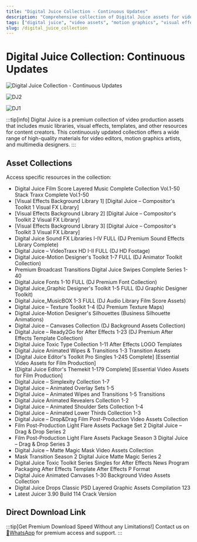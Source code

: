 ```yaml
---
title: "Digital Juice Collection - Continuous Updates"
description: "Comprehensive collection of Digital Juice assets for video production and design"
tags: ["digital juice", "video assets", "motion graphics", "visual effects", "stock footage", "CG assets", "3D software", "design tools", "creative software", "VFX tools"]
slug: /digital_juice_collection
---
```

<!--Above is frontmatter Part-generate depend on content meet Google Seo, you need to balance automation efficiency with Google’s core ranking factors—especially E-E-A-T (Experience, Expertise, Authoritativeness, Trustworthiness), -->

<!--First Part-This is Title -->
# Digital Juice Collection: Continuous Updates

<!--Second Part-This is First Banner -->
![Digital Juice Collection - Continuous Updates](https://www.gfxcamp.com/wp-content/uploads/2014/02/DJ2.jpg)

![DJ2](https://www.gfxcamp.com/wp-content/uploads/2014/02/DJ2.jpg)

![DJ1](https://www.gfxcamp.com/wp-content/uploads/2014/02/DJ1.jpg)

:::tip[info]
Digital Juice is a premium collection of video production assets that includes music libraries, visual effects, templates, and other resources for content creators. This continuously updated collection offers a wide range of high-quality materials for video editors, motion graphics artists, and multimedia designers.
:::

## Asset Collections

Access specific resources in the collection:

- Digital Juice Film Score Layered Music Complete Collection Vol.1-50 Stack Traxx Complete Vol.1-50
- [Visual Effects Background Library 1] [Digital Juice – Compositor's Toolkit 1 Visual FX Library]
- [Visual Effects Background Library 2] [Digital Juice – Compositor's Toolkit 2 Visual FX Library]
- [Visual Effects Background Library 3] [Digital Juice – Compositor's Toolkit 3 Visual FX Library]
- Digital Juice Sound FX Libraries I-IV FULL (DJ Premium Sound Effects Library Complete)
- Digital Juice – VideoTraxx HD I-II FULL (DJ HD Footage)
- Digital Juice-Motion Designer's Toolkit 1-7 FULL (DJ Animator Toolkit Collection)
- Premium Broadcast Transitions Digital Juice Swipes Complete Series 1-40
- Digital Juice Fonts 1-10 FULL (DJ Premium Font Collection)
- Digital Juice_Graphic Designer's Toolkit 1-5 FULL (DJ Graphic Designer Toolkit)
- Digital Juice_MusicBOX 1-3 FULL (DJ Audio Library Film Score Assets)
- Digital Juice – Texture Toolkit 1-4 (DJ Premium Texture Maps)
- Digital Juice-Motion Designer's Silhouettes (Business Silhouette Animations)
- Digital Juice – Canvases Collection (DJ Background Assets Collection)
- Digital Juice – Ready2Go for After Effects 1-23 (DJ Premium After Effects Template Collection)
- Digital Juice Toxic Type Collection 1-11 After Effects LOGO Templates
- Digital Juice Animated Wipes & Transitions 1-3 Transition Assets
- [Digital Juice Editor's Toolkit Pro Singles 1-245 Complete] [Essential Video Assets for Film Production]
- [Digital Juice Editor's Themekit 1-179 Complete] [Essential Video Assets for Film Production]
- Digital Juice – Simplexity Collection 1-7
- Digital Juice – Animated Overlay Sets 1-5
- Digital Juice – Animated Wipes and Transitions 1-5 Transitions
- Digital Juice Animated Revealers Collection 1-2
- Digital Juice – Animated Shoulder Sets Collection 1-4
- Digital Juice – Animated Lower Thirds Collection 1-3
- Digital Juice – Drop&Drag Film Post-Production Video Assets Collection
- Film Post-Production Light Flare Assets Package Set 2 Digital Juice – Drag & Drop Series 2
- Film Post-Production Light Flare Assets Package Season 3 Digital Juice – Drag & Drop Series 3
- Digital Juice – Matte Magic Mask Video Assets Collection
- Mask Transition Season 2 Digital Juice Matte Magic Series 2
- Digital Juice Toxic Toolkit Series Singles for After Effects News Program Packaging After Effects Template After Effects P Format
- Digital Juice Animated Canvases 1-30 Background Video Assets Collection
- Digital Juice Drops Classic PSD Layered Graphic Assets Compilation 123
- Latest Juicer 3.90 Build 114 Crack Version

## Direct Download Link
:::tip[Get Premium Download Speed Without any Limitations!]
Contact us on [💬WhatsApp](https://wa.me/+8613237610083) for premium  access and support.
:::
